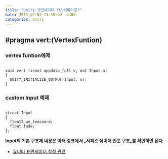 ```yaml
---
title: "Unity 표면셰이더 커스터마이징?"
date: 2019-07-03 13:50:00 -0400
categories: Unity
---
```


## #pragma vert:(VertexFuntion)

### vertex funtion예제
<pre><code>
void vert (inout appdata_full v, out Input o)
{
  UNITY_INITIALIZE_OUTPUT(Input, o);
}
</code></pre>

### custom Input 예제
<pre><code>
struct Input
{
  float2 uv_texcoord;
  float fade;
};
</code></pre>
**Input의 기본 구조체 내용은 아래 링크에서 _서피스 쉐이더 인풋 구조_를 확인하면 된다**

- [유니티 표면셰이더 작성 관련](https://docs.unity3d.com/kr/current/Manual/SL-SurfaceShaders.html)
